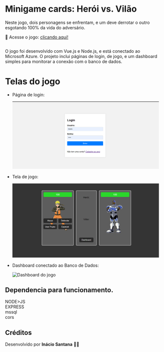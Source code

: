 # Minigame cards: Herói vs. Vilão

Neste jogo, dois personagens se enfrentam, e um deve derrotar o outro esgotando 100% da vida do adversário.

👾 Acesse o jogo: <a href="https://fluffy-kleicha-abd2c1.netlify.app/">clicando aqui!</a>

##

O jogo foi desenvolvido com Vue.js e Node.js, e está conectado ao Microsoft Azure. O projeto inclui páginas de login, de jogo, e um dashboard simples para monitorar a conexão com o banco de dados.

# Telas do jogo

- Página de login:

  <img src="/img/login.png" alt="Página de login">

- Tela de jogo:

  <img src="/img/jogo.png" alt="Tela de jogo">

- Dashboard conectado ao Banco de Dados:

  <img src="/img/dashboard" alt="Dashboard do jogo">


## Dependencia para funcionamento.
NODE>JS  
EXPRESS   
mssql  
cors  

## Créditos

Desenvolvido por **Inácio Santana** 👩‍💻

##


